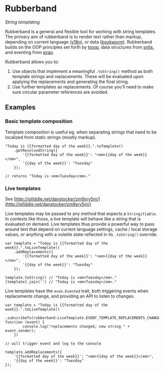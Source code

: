 Rubberband
==========

*String templating*

Rubberband is a general and flexible tool for working with string templates. The primary aim of rubberband is to render text rather than markup, depending on current language ([v18n](https://github.com/danstocker/v18n)), or data ([bookworm](https://github.com/danstocker/bookworm)). Rubberband builds on the OOP principles set forth by [troop](https://github.com/danstocker/troop), data structures from [sntls](https://github.com/danstocker/sntls), and eventing from [evan](https://github.com/danstocker/evan).

Rubberband allows you to:

1. Use objects that implement a meaningful `.toString()` method as both template strings and replacements. These will be evaluated upon applying the replacements and generating the final string.
2. Use further templates as replacements. Of course you'll need to make sure circular parameter references are avoided.

Examples
--------

### Basic template composition

Template composition is useful eg. when separating strings that need to be localized from static strings (mostly markup).

    "Today is {{formatted day of the week}}.".toTemplate()
        .getResolvedString({
            '{{formatted day of the week}}': "<em>{{day of the week}}</em>",
            '{{day of the week}}': "Tuesday"
        });

    // returns "Today is <em>Tuesday</em>."

### Live templates

See [http://jsfiddle.net/danstocker/zm9srv5m/](http://jsfiddle.net/danstocker/zm9srv5m/)

Live templates may be passed to any method that expects a `Stringifiable`. In contexts like those, a live template will behave like a string that is evaluated on demand. Live templates thus provide a powerful way to pass around text that depend on current language settings, cache / local storage values, or anything with a volatile state reflected in its `.toString()` override.

    var template = "Today is {{formatted day of the week}}.".toLiveTemplate()
        .addReplacements({
            '{{formatted day of the week}}': "<em>{{day of the week}}</em>",
            '{{day of the week}}': "Tuesday"
        });

    template.toString() // "Today is <em>Tuesday</em>."
    [template].join('') // "Today is <em>Tuesday</em>."

Live templates have the `evan.Evented` trait, both triggering events when replacements change, and providing an API to listen to changes.

    var template = "Today is {{formatted day of the week}}.".toLiveTemplate()
        .subscribeTo(rubberband.LiveTemplate.EVENT_TEMPLATE_REPLACEMENTS_CHANGE, function (event) {
            console.log("replacements changed, new string " + event.sender);
        })

    // will trigger event and log to the console

    template.addReplacements({
        '{{formatted day of the week}}': "<em>{{day of the week}}</em>",
        '{{day of the week}}': "Tuesday"
    });
